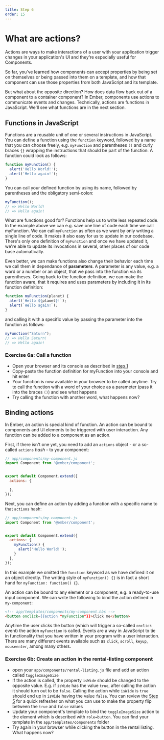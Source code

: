 ```yaml
---
title: Step 6
order: 15
---
```


# What are actions?

Actions are ways to make interactions of a user with your application trigger changes in your application's UI and they're especially useful for Components.

So far, you've learned how components can accept properties by being set on themselves or being passed into them on a template, and how that component can use those properties from both JavaScript and its template.

But what about the opposite direction? How does data flow back out of a component to a container component? In Ember, components use actions to communicate events and changes. Technically, actions are functions in JavaScript. We'll see what functions are in the next section.


## Functions in JavaScript

Functions are a reusable unit of one or several instructions in JavaScript. You can define a function using the `function` keyword, followed by a name that you can choose freely, e.g. `myFunction` and parentheses `()` and curly braces `{}` wrapping the instructions that should be part of the function. A function could look as follows:


```js
function myFunction() {
  alert('Hello World!');
  alert('Hello again!');
}
```

You can call your defined function by using its name, followed by parentheses and the obligatory semi-colon:


```js
myFunction();
// => Hello World!
// => Hello again!
```

What are functions good for? Functions help us to write less repeated code. In the example above we can e.g. save one line of code each time we call myFunction. We can call `myFunction` as often as we want by only writing a single line of code. It makes it also easy for us to update in our codebase. There's only one definition of `myFunction` and once we have updated it, we're able to update its invocations in several, other places of our code base automatically.

Even better, we can make functions also change their behavior each time we call them in dependance of **parameters**. A parameter is any value, e.g. a word or a number or an object, that we pass into the function via its parentheses. Going back to the function definition, we can make the function aware, that it requires and uses parameters by including it in its function definition:


```js
function myFunction(planet) {
  alert(`Hello ${planet}!`);
  alert(`Hello again!`);
}
```

and calling it with a specific value by passing the parameter into the function as follows:

```js
myFunction("Saturn");
// => Hello Saturn!
// => Hello again!
```

### Exercise 6a: Call a function

- Open your browser and its console as described in [step 1](/steps/step-1)
- Copy-paste the function definition for myFunction into your console and hit enter
- Your function is now available in your browser to be called anytime. Try to call the function with a word of your choice as a parameter (pass it into the braces `()`) and see what happens
- Try calling the function with another word, what happens now?

## Binding actions

In Ember, an action is special kind of function. An action can be bound to components and UI elements to be triggered with user interaction. Any function can be added to a component as an action.

First, if there isn't one yet, you need to add an `actions` object - or a so-called `actions` _hash_ - to your component:

```js
// app/components/my-component.js
import Component from '@ember/component';


export default Component.extend({
  actions: {

  },
});
```



Next, you can define an action by adding a function with a specific name to that `actions` hash:


```js
// app/components/my-component.js
import Component from '@ember/component';


export default Component.extend({
  actions: {
    myFunction() {
      alert('Hello World!');
    }
  },
});

```

In this example we omitted the `function` keyword as we have defined it on an object directly. The writing style of `myFunction() {}` is in fact a short hand for `myFunction: function() {}`.


An action can be bound to any element or a component, e.g. a ready-to-use input component. We can write the following to bind the action defined in `my-component`:

```html
<!-- app/templates/components/my-component.hbs -->
<button onclick={{action "myFunction"}}>Click me</button>
```

Anytime the user clicks the button (which will trigger a so-called `onclick` event) the action `myFunction` is called. Events are a way in JavaScript to tie in functionality that you have written in your program with a user interaction. There are many different events available such as `click`, `scroll`, `keyup`, `mouseenter`, among many others.


### Exercise 6b: Create an action in the rental-listing component

- open your `app/components/rental-listing.js` file and add an action called `toggleImageSize`
- If the action is called, the property `isWide` should be changed to the opposite value. E.g. if `isWide` has the value `true`, after calling the action it should turn out to be `false`. Calling the action while `isWide` is `true` should end up in `isWide` having the value `false`. You can review the [Step 5](/steps/step-5) for a quick refresher on what you can use to make the property flip between the `true` and `false` values
- Update your component's template to bind the `toggleImageSize` action to the element which is described with `role=button`. You can find your template in the `app/templates/components` folder
- Try again in your browser while clicking the button in the rental listing. What happens now?
